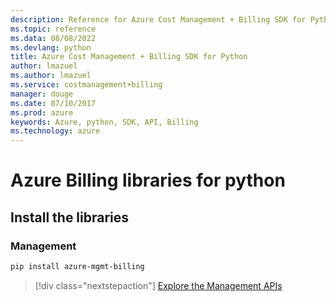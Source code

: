 ```yaml
---
description: Reference for Azure Cost Management + Billing SDK for Python
ms.topic: reference
ms.data: 08/08/2022
ms.devlang: python
title: Azure Cost Management + Billing SDK for Python
author: lmazuel
ms.author: lmazuel
ms.service: costmanagement+billing
manager: douge
ms.date: 07/10/2017
ms.prod: azure
keywords: Azure, python, SDK, API, Billing
ms.technology: azure
---
```

# Azure Billing libraries for python

## Install the libraries


### Management

```bash
pip install azure-mgmt-billing
```
> [!div class="nextstepaction"]
> [Explore the Management APIs](/python/api/overview/azure/billing/management)